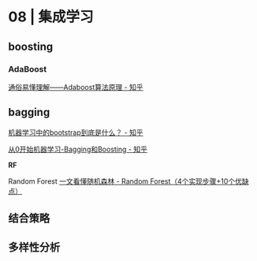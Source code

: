 # 08 | 集成学习


## boosting

### AdaBoost

[通俗易懂理解——Adaboost算法原理 - 知乎](https://zhuanlan.zhihu.com/p/41536315)


## bagging
[机器学习中的bootstrap到底是什么？ - 知乎](https://zhuanlan.zhihu.com/p/261387233)

[从0开始机器学习-Bagging和Boosting - 知乎](https://zhuanlan.zhihu.com/p/37730184#:~:text=%E6%9C%AC%E6%96%87%E5%B0%86%E4%BB%8B%E7%BB%8DBaggi)

**RF**

Random Forest
[一文看懂随机森林 - Random Forest（4个实现步骤+10个优缺点）](https://easyai.tech/ai-definition/random-forest/)



## 结合策略

## 多样性分析

